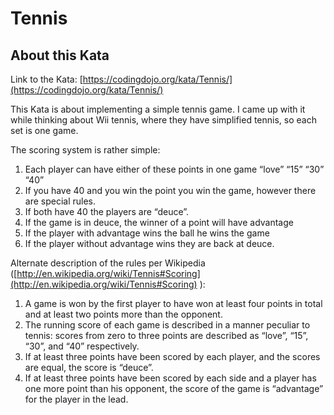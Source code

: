 # Tennis

## About this Kata

Link to the Kata: [https://codingdojo.org/kata/Tennis/](https://codingdojo.org/kata/Tennis/)

This Kata is about implementing a simple tennis game. I came up with it while thinking about Wii tennis, where they have simplified tennis, so each set is one game.

The scoring system is rather simple:

1.  Each player can have either of these points in one game “love” “15” “30” “40”
2.  If you have 40 and you win the point you win the game, however there are special rules.
3.  If both have 40 the players are “deuce”.
4.  If the game is in deuce, the winner of a point will have advantage
5.  If the player with advantage wins the ball he wins the game
6.  If the player without advantage wins they are back at deuce.

Alternate description of the rules per Wikipedia ([http://en.wikipedia.org/wiki/Tennis#Scoring](http://en.wikipedia.org/wiki/Tennis#Scoring) ):

1.  A game is won by the first player to have won at least four points in total and at least two points more than the opponent.
2.  The running score of each game is described in a manner peculiar to tennis: scores from zero to three points are described as “love”, “15”, “30”, and “40” respectively.
3.  If at least three points have been scored by each player, and the scores are equal, the score is “deuce”.
4.  If at least three points have been scored by each side and a player has one more point than his opponent, the score of the game is “advantage” for the player in the lead.
